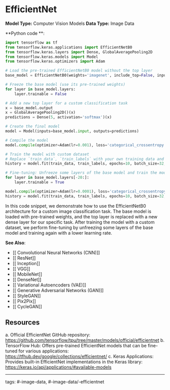 #  EfficientNet
**Model Type:**  Computer Vision Models
**Data Type:**  Image Data

**Python code **:


```python
import tensorflow as tf
from tensorflow.keras.applications import EfficientNetB0
from tensorflow.keras.layers import Dense, GlobalAveragePooling2D
from tensorflow.keras.models import Model
from tensorflow.keras.optimizers import Adam

# Load the pre-trained EfficientNetB0 model without the top layer
base_model = EfficientNetB0(weights='imagenet', include_top=False, input_shape=(224, 224, 3))

# Freeze the base model (use its pre-trained weights)
for layer in base_model.layers:
    layer.trainable = False

# Add a new top layer for a custom classification task
x = base_model.output
x = GlobalAveragePooling2D()(x)
predictions = Dense(5, activation='softmax')(x)

# Create the final model
model = Model(inputs=base_model.input, outputs=predictions)

# Compile the model
model.compile(optimizer=Adam(lr=0.001), loss='categorical_crossentropy', metrics=['accuracy'])

# Train the model with custom dataset
# Replace `train_data`, `train_labels` with your own training data and labels
history = model.fit(train_data, train_labels, epochs=10, batch_size=32, validation_split=0.2)

# Fine-tuning: Unfreeze some layers of the base model and train the model again
for layer in base_model.layers[-20:]:
    layer.trainable = True

model.compile(optimizer=Adam(lr=0.0001), loss='categorical_crossentropy', metrics=['accuracy'])
history = model.fit(train_data, train_labels, epochs=10, batch_size=32, validation_split=0.2)
```

In this code snippet, we demonstrate how to use the EfficientNetB0 architecture for a custom image classification task. The base model is loaded with pre-trained weights, and the top layer is replaced with a new dense layer for our specific task. After training the model with a custom dataset, we perform fine-tuning by unfreezing some layers of the base model and training again with a lower learning rate.


**See Also**:

- [[ Convolutional Neural Networks (CNN)]]
- [[ ResNet]]
- [[ Inception]]
- [[ VGG]]
- [[ MobileNet]]
- [[ DenseNet]]
- [[ Variational Autoencoders (VAE)]]
- [[ Generative Adversarial Networks (GAN)]]
- [[ StyleGAN]]
- [[ Pix2Pix]]
- [[ CycleGAN]]
## Resources

a. Official EfficientNet GitHub repository: https://github.com/tensorflow/tpu/tree/master/models/official/efficientnet
b. TensorFlow Hub: Offers pre-trained EfficientNet models that can be fine-tuned for various applications: https://tfhub.dev/google/collections/efficientnet/
c. Keras Applications: Provides built-in EfficientNet implementations in the Keras library: https://keras.io/api/applications/#available-models


---
tags: #-image-data, #-image-data/-efficientnet
